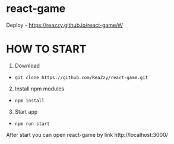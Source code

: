 # react-game
Deploy -  https://reazzy.github.io/react-game/#/

# HOW TO START
1. Download
 - ``` git clone https://github.com/ReaZzy/react-game.git ```
2. Install npm modules
 - ``` npm install ```
3. Start app
 - ``` npm run start ```

After start you can open react-game by link http://localhost:3000/
